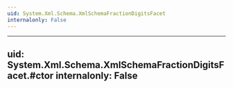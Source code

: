 ```yaml
---
uid: System.Xml.Schema.XmlSchemaFractionDigitsFacet
internalonly: False
---
```


---
uid: System.Xml.Schema.XmlSchemaFractionDigitsFacet.#ctor
internalonly: False
---
